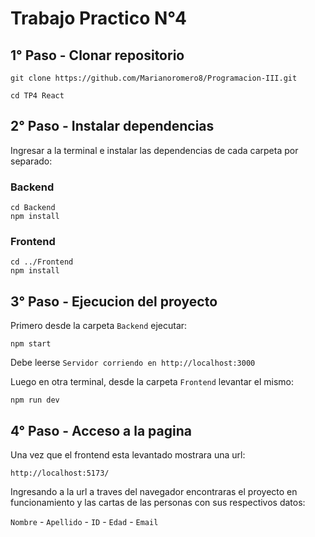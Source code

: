 # Trabajo Practico N°4

## 1° Paso - Clonar repositorio

```
git clone https://github.com/Marianoromero8/Programacion-III.git

cd TP4 React
```

## 2° Paso - Instalar dependencias

Ingresar a la terminal e instalar las dependencias de cada carpeta por separado:

### Backend

```
cd Backend
npm install
```

### Frontend

```
cd ../Frontend
npm install
```

## 3° Paso - Ejecucion del proyecto

Primero desde la carpeta `Backend` ejecutar:

```
npm start
```

Debe leerse ```Servidor corriendo en http://localhost:3000```

Luego en otra terminal, desde la carpeta `Frontend` levantar el mismo:

```
npm run dev
```

## 4° Paso - Acceso a la pagina

Una vez que el frontend esta levantado mostrara una url:

`http://localhost:5173/`

Ingresando a la url a traves del navegador encontraras el proyecto en funcionamiento y las cartas de las personas con sus respectivos datos:

`Nombre` -
`Apellido` -
`ID` -
`Edad` -
`Email`
